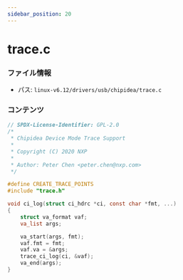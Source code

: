 ```yaml
---
sidebar_position: 20
---
```

# trace.c

### ファイル情報

- パス: `linux-v6.12/drivers/usb/chipidea/trace.c`

### コンテンツ

```c
// SPDX-License-Identifier: GPL-2.0
/*
 * Chipidea Device Mode Trace Support
 *
 * Copyright (C) 2020 NXP
 *
 * Author: Peter Chen <peter.chen@nxp.com>
 */

#define CREATE_TRACE_POINTS
#include "trace.h"

void ci_log(struct ci_hdrc *ci, const char *fmt, ...)
{
	struct va_format vaf;
	va_list args;

	va_start(args, fmt);
	vaf.fmt = fmt;
	vaf.va = &args;
	trace_ci_log(ci, &vaf);
	va_end(args);
}

```
